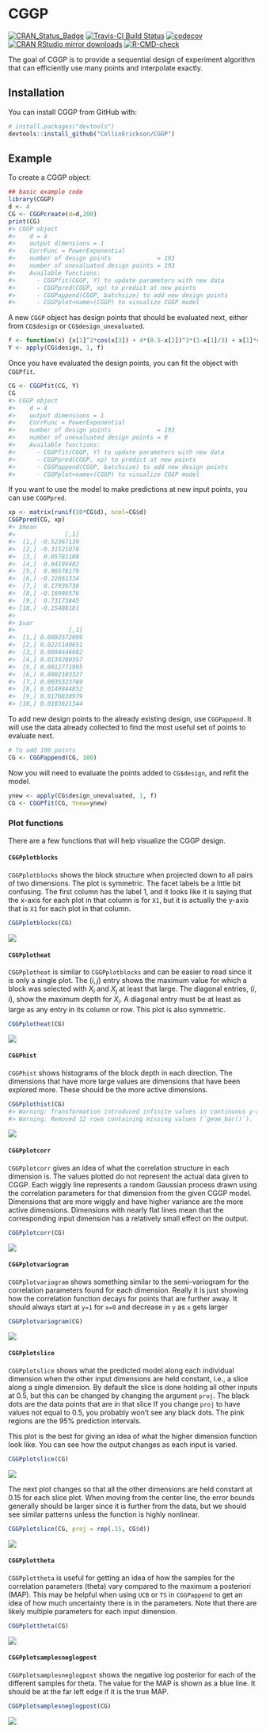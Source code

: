 
<!-- README.md is generated from README.Rmd. Please edit that file -->

# CGGP

<!-- badges: start -->

[![CRAN_Status_Badge](https://www.r-pkg.org/badges/version/CGGP)](https://cran.r-project.org/package=CGGP)
[![Travis-CI Build
Status](https://travis-ci.org/CollinErickson/CGGP.svg?branch=master)](https://travis-ci.org/CollinErickson/CGGP)
[![codecov](https://codecov.io/github/CollinErickson/CGGP/graph/badge.svg?token=FMnP9TEFBk)](https://codecov.io/github/CollinErickson/CGGP)
[![CRAN RStudio mirror
downloads](https://cranlogs.r-pkg.org/badges/last-month/CGGP?color=blue)](https://r-pkg.org/pkg/CGGP)
[![R-CMD-check](https://github.com/CollinErickson/CGGP/actions/workflows/R-CMD-check.yaml/badge.svg)](https://github.com/CollinErickson/CGGP/actions/workflows/R-CMD-check.yaml)
<!-- badges: end -->

The goal of CGGP is to provide a sequential design of experiment
algorithm that can efficiently use many points and interpolate exactly.

## Installation

You can install CGGP from GitHub with:

``` r
# install.packages("devtools")
devtools::install_github("CollinErickson/CGGP")
```

## Example

To create a CGGP object:

``` r
## basic example code
library(CGGP)
d <- 4
CG <- CGGPcreate(d=d,200)
print(CG)
#> CGGP object
#>    d = 4
#>    output dimensions = 1
#>    CorrFunc = PowerExponential
#>    number of design points             = 193
#>    number of unevaluated design points = 193
#>    Available functions:
#>      - CGGPfit(CGGP, Y) to update parameters with new data
#>      - CGGPpred(CGGP, xp) to predict at new points
#>      - CGGPappend(CGGP, batchsize) to add new design points
#>      - CGGPplot<name>(CGGP) to visualize CGGP model
```

A new `CGGP` object has design points that should be evaluated next,
either from `CG$design` or `CG$design_unevaluated`.

``` r
f <- function(x) {x[1]^2*cos(x[3]) + 4*(0.5-x[2])^3*(1-x[1]/3) + x[1]*sin(2*2*pi*x[3]^2)}
Y <- apply(CG$design, 1, f)
```

Once you have evaluated the design points, you can fit the object with
`CGGPfit`.

``` r
CG <- CGGPfit(CG, Y)
CG
#> CGGP object
#>    d = 4
#>    output dimensions = 1
#>    CorrFunc = PowerExponential
#>    number of design points             = 193
#>    number of unevaluated design points = 0
#>    Available functions:
#>      - CGGPfit(CGGP, Y) to update parameters with new data
#>      - CGGPpred(CGGP, xp) to predict at new points
#>      - CGGPappend(CGGP, batchsize) to add new design points
#>      - CGGPplot<name>(CGGP) to visualize CGGP model
```

If you want to use the model to make predictions at new input points,
you can use `CGGPpred`.

``` r
xp <- matrix(runif(10*CG$d), ncol=CG$d)
CGGPpred(CG, xp)
#> $mean
#>              [,1]
#>  [1,] -0.52367139
#>  [2,] -0.31521070
#>  [3,]  0.05781108
#>  [4,]  0.94199482
#>  [5,]  0.98578179
#>  [6,] -0.22661334
#>  [7,]  0.17936738
#>  [8,] -0.16986576
#>  [9,]  0.73173845
#> [10,] -0.15488181
#> 
#> $var
#>               [,1]
#>  [1,] 0.0092572099
#>  [2,] 0.0221140651
#>  [3,] 0.0094446082
#>  [4,] 0.0134280357
#>  [5,] 0.0012771995
#>  [6,] 0.0002103327
#>  [7,] 0.0035323769
#>  [8,] 0.0149844852
#>  [9,] 0.0170830979
#> [10,] 0.0183621344
```

To add new design points to the already existing design, use
`CGGPappend`. It will use the data already collected to find the most
useful set of points to evaluate next.

``` r
# To add 100 points
CG <- CGGPappend(CG, 100)
```

Now you will need to evaluate the points added to `CG$design`, and refit
the model.

``` r
ynew <- apply(CG$design_unevaluated, 1, f)
CG <- CGGPfit(CG, Ynew=ynew)
```

### Plot functions

There are a few functions that will help visualize the CGGP design.

#### `CGGPplotblocks`

`CGGPplotblocks` shows the block structure when projected down to all
pairs of two dimensions. The plot is symmetric. The facet labels be a
little bit confusing. The first column has the label 1, and it looks
like it is saying that the x-axis for each plot in that column is for
`X1`, but it is actually the y-axis that is `X1` for each plot in that
column.

``` r
CGGPplotblocks(CG)
```

![](tools/README-plotblocks-1.png)<!-- -->

#### `CGGPplotheat`

`CGGPplotheat` is similar to `CGGPplotblocks` and can be easier to read
since it is only a single plot. The $(i,j)$ entry shows the maximum
value for which a block was selected with $X_i$ and $X_j$ at least that
large. The diagonal entries, $(i, i)$, show the maximum depth for $X_i$.
A diagonal entry must be at least as large as any entry in its column or
row. This plot is also symmetric.

``` r
CGGPplotheat(CG)
```

![](tools/README-heat-1.png)<!-- -->

#### `CGGPhist`

`CGGPhist` shows histograms of the block depth in each direction. The
dimensions that have more large values are dimensions that have been
explored more. These should be the more active dimensions.

``` r
CGGPplothist(CG)
#> Warning: Transformation introduced infinite values in continuous y-axis
#> Warning: Removed 12 rows containing missing values (`geom_bar()`).
```

![](tools/README-hist-1.png)<!-- -->

#### `CGGPplotcorr`

`CGGPplotcorr` gives an idea of what the correlation structure in each
dimension is. The values plotted do not represent the actual data given
to CGGP. Each wiggly line represents a random Gaussian process drawn
using the correlation parameters for that dimension from the given CGGP
model. Dimensions that are more wiggly and have higher variance are the
more active dimensions. Dimensions with nearly flat lines mean that the
corresponding input dimension has a relatively small effect on the
output.

``` r
CGGPplotcorr(CG)
```

![](tools/README-corrplot-1.png)<!-- -->

#### `CGGPplotvariogram`

`CGGPplotvariogram` shows something similar to the semi-variogram for
the correlation parameters found for each dimension. Really it is just
showing how the correlation function decays for points that are further
away. It should always start at `y=1` for `x=0` and decrease in `y` as
`x` gets larger

``` r
CGGPplotvariogram(CG)
```

![](tools/README-vario-1.png)<!-- -->

#### `CGGPplotslice`

`CGGPplotslice` shows what the predicted model along each individual
dimension when the other input dimensions are held constant, i.e., a
slice along a single dimension. By default the slice is done holding all
other inputs at 0.5, but this can be changed by changing the argument
`proj`. The black dots are the data points that are in that slice If you
change `proj` to have values not equal to 0.5, you probably won’t see
any black dots. The pink regions are the 95% prediction intervals.

This plot is the best for giving an idea of what the higher dimension
function look like. You can see how the output changes as each input is
varied.

``` r
CGGPplotslice(CG)
```

![](tools/README-plotslice-1.png)<!-- -->

The next plot changes so that all the other dimensions are held constant
at 0.15 for each slice plot. When moving from the center line, the error
bounds generally should be larger since it is further from the data, but
we should see similar patterns unless the function is highly nonlinear.

``` r
CGGPplotslice(CG, proj = rep(.15, CG$d))
```

![](tools/README-plotslice2-1.png)<!-- -->

#### `CGGPplottheta`

`CGGPplottheta` is useful for getting an idea of how the samples for the
correlation parameters (theta) vary compared to the maximum a posteriori
(MAP). This may be helpful when using `UCB` or `TS` in `CGGPappend` to
get an idea of how much uncertainty there is in the parameters. Note
that there are likely multiple parameters for each input dimension.

``` r
CGGPplottheta(CG)
```

![](tools/README-plottheta-1.png)<!-- -->

#### `CGGPplotsamplesneglogpost`

`CGGPplotsamplesneglogpost` shows the negative log posterior for each of
the different samples for theta. The value for the MAP is shown as a
blue line. It should be at the far left edge if it is the true MAP.

``` r
CGGPplotsamplesneglogpost(CG)
```

![](tools/README-samplesneglogpost-1.png)<!-- -->
